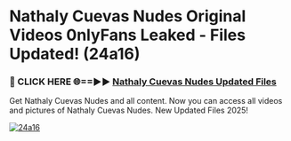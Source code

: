 # Nathaly Cuevas Nudes Original Videos 0nlyFans Leaked - Files Updated! (24a16)

<h3>🔴 CLICK HERE 🌐==►► <a href="https://tinyurl.com/y5r63du9" rel="nofollow">Nathaly Cuevas Nudes Updated Files</a></h3>

Get Nathaly Cuevas Nudes and all content. Now you can access all videos and pictures of Nathaly Cuevas Nudes. New Updated Files 2025!

[![24a16](https://i.imgur.com/UVo9nyh.gif)](https://tinyurl.com/y5r63du9)